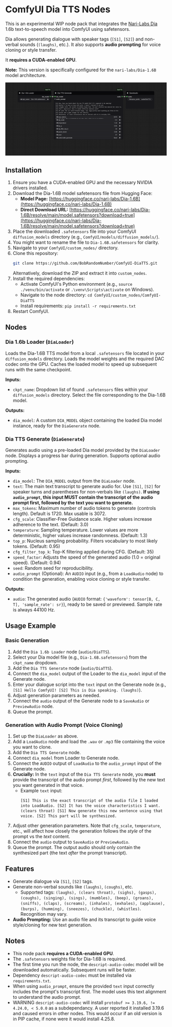 # ComfyUI Dia TTS Nodes

This is an experimental WIP node pack that integrates the [Nari-Labs Dia](https://github.com/nari-labs/dia) 1.6b text-to-speech model into ComfyUI using safetensors.

Dia allows generating dialogue with speaker tags (`[S1]`, `[S2]`) and non-verbal sounds (`(laughs)`, etc.). It also supports **audio prompting** for voice cloning or style transfer.

It **requires a CUDA-enabled GPU**.

**Note:** This version is specifically configured for the `nari-labs/Dia-1.6B` model architecture.

![DiaTTS Workflow](https://github.com/BobRandomNumber/ComfyUI-DiaTTS/blob/main/example_workflows/DiaTTS.png)

## Installation

1.  Ensure you have a CUDA-enabled GPU and the necessary NVIDIA drivers installed.
2.  Download the Dia-1.6B model safetensors file from Hugging Face:
    *   **Model Page:** [https://huggingface.co/nari-labs/Dia-1.6B](https://huggingface.co/nari-labs/Dia-1.6B)
    *   **Direct Download URL:** [https://huggingface.co/nari-labs/Dia-1.6B/resolve/main/model.safetensors?download=true](https://huggingface.co/nari-labs/Dia-1.6B/resolve/main/model.safetensors?download=true)
3.  Place the downloaded `.safetensors` file into your ComfyUI `diffusion_models` directory (e.g., `ComfyUI/models/diffusion_models/`).
4.  You might want to rename the file to `Dia-1.6B.safetensors` for clarity.
5.  Navigate to your `ComfyUI/custom_nodes/` directory.
6.  Clone this repository:
    ```bash
    git clone https://github.com/BobRandomNumber/ComfyUI-DiaTTS.git
    ```
    Alternatively, download the ZIP and extract it into `custom_nodes`.
7.  Install the required dependencies:
    *   Activate ComfyUI's Python environment (e.g., `source ./venv/bin/activate` or `.\venv\Scripts\activate` on Windows).
    *   Navigate to the node directory: `cd ComfyUI/custom_nodes/ComfyUI-DiaTTS`
    *   Install requirements: `pip install -r requirements.txt`
8.  Restart ComfyUI.

## Nodes

### Dia 1.6b Loader (`DiaLoader`)

Loads the Dia-1.6B TTS model from a local `.safetensors` file located in your `diffusion_models` directory. Loads the model weights and the required DAC codec onto the GPU. Caches the loaded model to speed up subsequent runs with the same checkpoint.

**Inputs:**

*   `ckpt_name`: Dropdown list of found `.safetensors` files within your `diffusion_models` directory. Select the file corresponding to the Dia-1.6B model.

**Outputs:**

*   `dia_model`: A custom `DIA_MODEL` object containing the loaded Dia model instance, ready for the `DiaGenerate` node.

### Dia TTS Generate (`DiaGenerate`)

Generates audio using a pre-loaded Dia model provided by the `DiaLoader` node. Displays a progress bar during generation. Supports optional audio prompting.

**Inputs:**

*   `dia_model`: The `DIA_MODEL` output from the `DiaLoader` node.
*   `text`: The main text transcript to generate audio for. Use `[S1]`, `[S2]` for speaker turns and parentheses for non-verbals like `(laughs)`. **If using `audio_prompt`, this input MUST contain the transcript of the audio prompt first, followed by the text you want to generate.**
*   `max_tokens`: Maximum number of audio tokens to generate (controls length). Default is 1720. Max usable is 3072.
*   `cfg_scale`: Classifier-Free Guidance scale. Higher values increase adherence to the text. (Default: 3.0)
*   `temperature`: Sampling temperature. Lower values are more deterministic, higher values increase randomness. (Default: 1.3)
*   `top_p`: Nucleus sampling probability. Filters vocabulary to most likely tokens. (Default: 0.95)
*   `cfg_filter_top_k`: Top-K filtering applied during CFG. (Default: 35)
*   `speed_factor`: Adjusts the speed of the generated audio (1.0 = original speed). (Default: 0.94)
*   `seed`: Random seed for reproducibility.
*   `audio_prompt` (Optional): An `AUDIO` input (e.g., from a `LoadAudio` node) to condition the generation, enabling voice cloning or style transfer.

**Outputs:**

*   `audio`: The generated audio (`AUDIO` format: `{'waveform': tensor[B, C, T], 'sample_rate': sr}`), ready to be saved or previewed. Sample rate is always 44100 Hz.

## Usage Example

### Basic Generation

1.  Add the `Dia 1.6b Loader` node (`audio/DiaTTS`).
2.  Select your Dia model file (e.g., `Dia-1.6B.safetensors`) from the `ckpt_name` dropdown.
3.  Add the `Dia TTS Generate` node (`audio/DiaTTS`).
4.  Connect the `dia_model` output of the Loader to the `dia_model` input of the Generate node.
5.  Enter your dialogue script into the `text` input on the Generate node (e.g., `[S1] Hello ComfyUI! [S2] This is Dia speaking. (laughs)`).
6.  Adjust generation parameters as needed.
7.  Connect the `audio` output of the Generate node to a `SaveAudio` or `PreviewAudio` node.
8.  Queue the prompt.

### Generation with Audio Prompt (Voice Cloning)

1.  Set up the `DiaLoader` as above.
2.  Add a `LoadAudio` node and load the `.wav` or `.mp3` file containing the voice you want to clone.
3.  Add the `Dia TTS Generate` node.
4.  Connect `dia_model` from Loader to Generate node.
5.  Connect the `AUDIO` output of `LoadAudio` to the `audio_prompt` input of the Generate node.
6.  **Crucially:** In the `text` input of the `Dia TTS Generate` node, you **must** provide the transcript of the audio prompt *first*, followed by the new text you want generated in that voice.
    *   Example `text` input:
        ```
        [S1] This is the exact transcript of the audio file I loaded into LoadAudio. [S2] It has the voice characteristics I want. (clears throat) [S1] Now generate this new sentence using that voice. [S2] This part will be synthesized.
        ```
7.  Adjust other generation parameters. Note that `cfg_scale`, `temperature`, etc., will affect how closely the generation follows the *style* of the prompt vs the *text* content.
8.  Connect the `audio` output to `SaveAudio` or `PreviewAudio`.
9.  Queue the prompt. The output audio should only contain the synthesized part (the text *after* the prompt transcript).

## Features

*   Generate dialogue via `[S1]`, `[S2]` tags.
*   Generate non-verbal sounds like `(laughs)`, `(coughs)`, etc.
    *   Supported tags: `(laughs), (clears throat), (sighs), (gasps), (coughs), (singing), (sings), (mumbles), (beep), (groans), (sniffs), (claps), (screams), (inhales), (exhales), (applause), (burps), (humming), (sneezes), (chuckle), (whistles)`. Recognition may vary.
*   **Audio Prompting:** Use an audio file and its transcript to guide voice style/cloning for new text generation.

## Notes

*   This node pack **requires a CUDA-enabled GPU**.
*   The `.safetensors` weights file for Dia-1.6B is required.
*   The first time you run the node, the `descript-audio-codec` model will be downloaded automatically. Subsequent runs will be faster.
*   Dependency `descript-audio-codec` must be installed via `requirements.txt`.
*   When using `audio_prompt`, ensure the provided `text` input correctly includes the prompt's transcript first. The model uses this text alignment to understand the audio prompt.
*   WARNING `descript-audio-codec` will install `protobuf >= 3.19.6, != 4.24.0, < 5.0.0` as a subdependancy. A user reported it installed 3.19.6 and caused errors in other nodes. This would occur if an old version is in PIP cache, if none were it would install 4.25.8.
